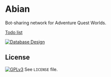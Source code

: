 # Abian
Bot-sharing network for Adventure Quest Worlds.

[Todo list](https://trello.com/b/deYLVjNm)

[![Database Design](http://i.imgur.com/NBwW1Y5.png)](https://my.vertabelo.com/model-view/01KrI6FBKjal7cNlHhvafSlSkme5v1PaRNt8RahBhwIgF6eIGv5bX95F9oTDv40e)

## License
[![GPLv3](https://www.gnu.org/graphics/gplv3-127x51.png)](http://www.gnu.org/copyleft/gpl.html)
See `LICENSE` file.
